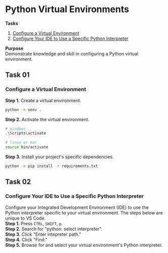 # Python Virtual Environments
**Tasks**  
1. [Configure a Virtual Environment](#task-01)
2. [Configure Your IDE to Use a Specific Python Interpreter](#task-02)

**Purpose**  
Demonstrate knowledge and skill in configuring a Python virtual environment.

## Task 01
### Configure a Virtual Environment
**Step 1.** Create a virtual environment.
```bash
python -m venv .
```

**Step 2.** Activate the virtual environment.
```bash
# windows
.\Scripts\activate

# linux or mac
source bin/activate
```

**Step 3.** Install your project's specific dependencies.
```bash
python -m pip install -r requirements.txt
```

## Task 02
### Configure Your IDE to Use a Specific Python Interpreter
Configure your Integrated Development Environment (IDE) to use the Python interpreter specific to your virtual environment. The steps below are unique to VS Code.  
**Step 1.** Press `CTRL`, `SHIFT`, `p`.  
**Step 2.** Search for "python: select interpreter".  
**Step 3.** Click "Enter intepreter path."  
**Step 4.** Click "Find."  
**Step 5.** Browse for and select your virtual environment's Python interpreter.
